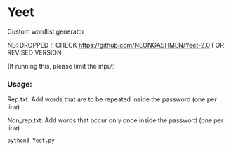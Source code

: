 # Yeet
Custom wordlist generator

NB: DROPPED !! CHECK https://github.com/NEONGASHMEN/Yeet-2.0 FOR REVISED VERSION

(If running this, please limit the input)

### Usage:

Rep.txt:  Add words that are to be repeated inside the password (one per line)

Non_rep.txt:  Add words that occur only once inside the password (one per line)

<pr><code>python3 Yeet.py</code></pr>

